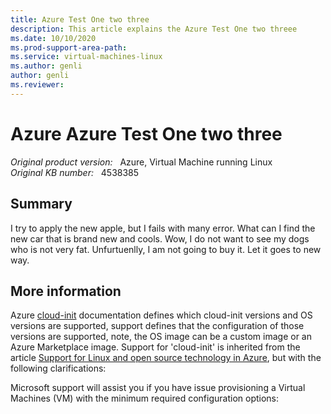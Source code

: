 ```yaml
---
title: Azure Test One two three
description: This article explains the Azure Test One two threee
ms.date: 10/10/2020
ms.prod-support-area-path: 
ms.service: virtual-machines-linux
ms.author: genli
author: genli
ms.reviewer: 
---
```

# Azure Azure Test One two three

_Original product version:_ &nbsp; Azure, Virtual Machine running Linux  
_Original KB number:_ &nbsp; 4538385

## Summary

I try to apply the new apple, but I fails with many error. What can I find the new car that is brand new and cools. Wow, I do not want to see my dogs who is not very fat. Unfurtuenlly, I am not going to buy it. Let it goes to new way.

## More information

Azure [cloud-init](/azure/virtual-machines/linux/using-cloud-init) documentation defines which cloud-init versions and OS versions are supported, support defines that the configuration of those versions are supported, note, the OS image can be a custom image or an Azure Marketplace image.
Support for 'cloud-init' is inherited from the article [Support for Linux and open source technology in Azure](https://support.microsoft.com/help/2941892/support-for-linux-and-open-source-technology-in-azure), but with the following clarifications:

Microsoft support will assist you if you have issue provisioning a Virtual Machines (VM) with the minimum required configuration options:
